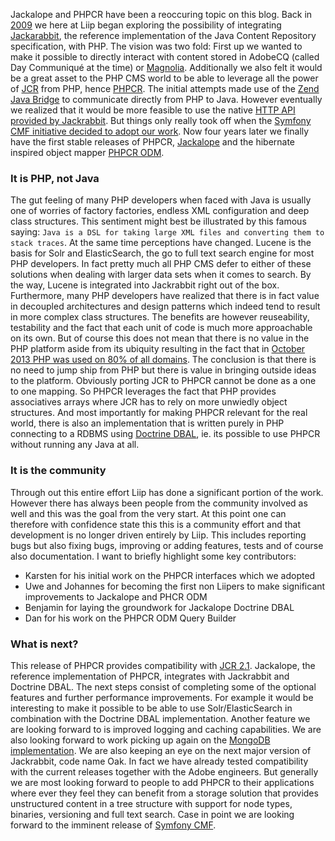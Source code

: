 Jackalope and PHPCR have been a reoccuring topic on this blog. Back in [2009](http://blog.liip.ch/archive/2009/05/11/jackalope-started.html) we here at Liip began exploring the possibility of integrating [Jackarabbit](http://jackrabbit.apache.org), the reference implementation of the Java Content Repository specification, with PHP. The vision was two fold: First up we wanted to make it possible to directly interact with content stored in AdobeCQ (called Day Communiqué at the time) or [Magnolia](http://blog.liip.ch/archive/2012/05/08/php-talking-to-magnolia-cms.html). Additionally we also felt it would be a great asset to the PHP CMS world to be able to leverage all the power of [JCR](http://jcp.org/en/jsr/detail?id=283) from PHP, hence [PHPCR](http://phpcr.github.io). The initial attempts made use of the [Zend Java Bridge](http://files.zend.com/help/Zend-Platform/about.htm) to communicate directly from PHP to Java. However eventually we realized that it would be more feasible to use the native [HTTP API provided by Jackrabbit](http://jukkaz.wordpress.com/2009/11/24/jackrabbit-over-http/). But things only really took off when the [Symfony CMF initiative decided to adopt our work](http://pooteeweet.org/blog/1824). Now four years later we finally have the first stable releases of PHPCR, [Jackalope](http://jackalope.github.io) and the hibernate inspired object mapper [PHPCR ODM](http://www.doctrine-project.org/projects/phpcr-odm.html).

### It is PHP, not Java
The gut feeling of many PHP developers when faced with Java is usually one of worries of factory factories, endless XML configuration and deep class structures. This sentiment might best be illustrated by this famous saying: ``Java is a DSL for taking large XML files and converting them to stack traces``. At the same time perceptions have changed. Lucene is the basis for Solr and ElasticSearch, the go to full text search engine for most PHP developers. In fact pretty much all PHP CMS defer to either of these solutions when dealing with larger data sets when it comes to search. By the way, Lucene is integrated into Jackrabbit right out of the box. Furthermore, many PHP developers have realized that there is in fact value in decoupled architectures and design patterns which indeed tend to result in more complex class structures. The benefits are however reuseability, testability and the fact that each unit of code is much more approachable on its own. But of course this does not mean that there is no value in the PHP platform aside from its ubiquity resulting in the fact that in [October 2013 PHP was used on 80% of all domains](http://w3techs.com/technologies/overview/programming_language/all). The conclusion is that there is no need to jump ship from PHP but there is value in bringing outside ideas to the platform. Obviously porting JCR to PHPCR cannot be done as a one to one mapping. So PHPCR leverages the fact that PHP provides associatives arrays where JCR has to rely on more unwiedly object structures. And most importantly for making PHPCR relevant for the real world, there is also an implementation that is written purely in PHP connecting to a RDBMS using [Doctrine DBAL](https://github.com/jackalope/jackalope-doctrine-dbal), ie. its possible to use PHPCR without running any Java at all.
### It is the community
Through out this entire effort Liip has done a significant portion of the work. However there has always been people from the community involved as well and this was the goal from the very start. At this point one can therefore with confidence state this this is a community effort and that development is no longer driven entirely by Liip. This includes reporting bugs but also fixing bugs, improving or adding features, tests and of course also documentation. I want to briefly highlight some key contributors:

* Karsten for his initial work on the PHPCR interfaces which we adopted
* Uwe and Johannes for becoming the first non Liipers to make significant improvements to Jackalope and PHCR ODM
* Benjamin for laying the groundwork for Jackalope Doctrine DBAL
* Dan for his work on the PHPCR ODM Query Builder 

### What is next?
This release of PHPCR provides compatibility with [JCR 2.1](http://jcp.org/en/jsr/detail?id=333). Jackalope, the reference implementation of PHPCR, integrates with Jackrabbit and Doctrine DBAL. The next steps consist of completing some of the optional features and further performance improvements. For example it would be interesting to make it possible to be able to use Solr/ElasticSearch in combination with the Doctrine DBAL implementation. Another feature we are looking forward to is improved logging and caching capabilities. We are also looking forward to work picking up again on the [MongoDB implementation](https://github.com/jackalope/jackalope-mongodb). We are also keeping an eye on the next major version of Jackrabbit, code name Oak. In fact we have already tested compatibility with the current releases together with the Adobe engineers. But generally we are most looking forward to people to add PHPCR to their applications where ever they feel they can benefit from a storage solution that provides unstructured content in a tree structure with support for node types, binaries, versioning and full text search. Case in point we are looking forward to the imminent release of [Symfony CMF](http://cmf.symfony.com).